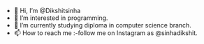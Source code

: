 - 👋 Hi, I’m @Dikshitsinha
- 👀 I’m interested in programming.
- 🌱 I’m currently studying diploma in computer science branch.
- 📫 How to reach me :-follow me on Instagram as @sinhadikshit.


<!---
Dikshitsinha/Dikshitsinha is a ✨ special ✨ repository because its `README.md` (this file) appears on your GitHub profile.
You can click the Preview link to take a look at your changes.
--->
